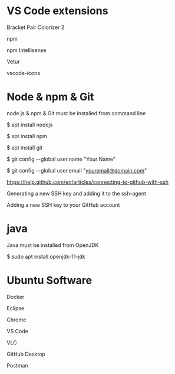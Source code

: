 # VS Code extensions

Bracket Pair Colorizer 2

npm

npm Intellisense

Vetur

vscode-icons

# Node & npm & Git

node.js & npm & Git must be installed from command line

$ apt install nodejs

$ apt install npm

$ apt install git

$ git config --global user.name "Your Name"

$ git config --global user.email "youremail@domain.com"

https://help.github.com/en/articles/connecting-to-github-with-ssh

Generating a new SSH key and adding it to the ssh-agent

Adding a new SSH key to your GitHub account

# java

Java must be installed from OpenJDK

$ sudo apt install openjdk-11-jdk

# Ubuntu Software

Docker

Eclipse

Chrome

VS Code

VLC

GitHub Desktop

Postman

